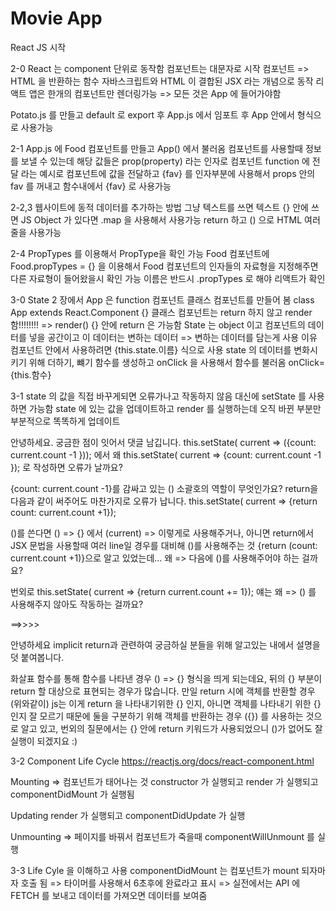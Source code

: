 # Movie App

React JS 시작

2-0
React 는 component 단위로 동작함 컴포넌트는 대문자로 시작
컴포넌트 => HTML 을 반환하는 함수
자바스크립트와 HTML 이 결합된 JSX 라는 개념으로 동작
리액트 앱은 한개의 컴포넌트만 렌더링가능 => 모든 것은 App 에 들어가야함

Potato.js 를 만들고 default 로 export 후 App.js 에서 임포트 후 App 안에서 <Potato /> 형식으로 사용가능

2-1
App.js 에 Food 컴포넌트를 만들고 App() 에서 불러옴
컴포넌트를 사용할때 정보를 보낼 수 있는데 해당 값들은 prop(property) 라는 인자로 컴포넌트 function 에 전달
<Food fav="kimchi"> 라는 예시로 컴포넌트에 값을 전달하고
{fav} 를 인자부분에 사용해서 props 안의 fav 를 꺼내고 함수내에서 {fav} 로 사용가능

2-2,3
웹사이트에 동적 데이터를 추가하는 방법
그냥 텍스트를 쓰면 텍스트 {} 안에 쓰면 JS
Object 가 있다면 .map 을 사용해서 사용가능
return 하고 () 으로 HTML 여러줄을 사용가능

2-4 PropTypes 를 이용해서 PropType을 확인 가능
Food 컴포넌트에 Food.propTypes = {} 을 이용해서 Food 컴포넌트의 인자들의 자료형을 지정해주면 다른 자료형이 들어왔을시 확인 가능
이름은 반드시 .propTypes 로 해야 리액트가 확인

3-0 State
2 장에서 App 은 function 컴포넌트
클래스 컴포넌트를 만들어 봄
class App extends React.Component {}
클래스 컴포넌트는 return 하지 않고 render 함!!!!!!!! => render() {} 안에 return 은 가능함
State 는 object 이고 컴포넌트의 데이터를 넣을 공간이고 이 데이터는 변하는 데이터 => 변하는 데이터를 담는게 사용 이유
컴포넌트 안에서 사용하려면 {this.state.이름} 식으로 사용
state 의 데이터를 변화시키기 위해 더하기, 뺴기 함수를 생성하고 onClick 을 사용해서 함수를 불러옴
onClick={this.함수}

3-1
state 의 값을 직접 바꾸게되면 오류가나고 작동하지 않음 대신에 setState 를 사용하면 가능함
state 에 있는 값을 업데이트하고 render 를 실행하는데 오직 바뀐 부분만 부분적으로 똑똑하게 업데이트

안녕하세요. 궁금한 점이 잇어서 댓글 남깁니다.
this.setState( current => ({count: current.count -1 })); 에서 왜
this.setState( current => {count: current.count -1 }); 로 작성하면 오류가 날까요?

{count: current.count -1}를 감싸고 있는 () 소괄호의 역할이 무엇인가요?
return을 다음과 같이 써주어도 마찬가지로 오류가 납니다.
this.setState( current => {return count: current.count +1});

()를 쓴다면 () => {} 에서 (current) => 이렇게로 사용해주거나, 아니면 return에서 JSX 문법을 사용할때 여러 line일 경우를 대비해 ()를 사용해주는 것 {return (count: current.count +1)}으로 알고 있었는데... 왜 => 다음에 ()를 사용해주어야 하는 걸까요?

번외로
this.setState( current => {return current.count += 1});
얘는 왜 => () 를 사용해주지 않아도 작동하는 걸까요?

==>>>>

안녕하세요 implicit return과 관련하여 궁금하실 분들을 위해 알고있는 내에서 설명을 덧 붙여봅니다.

화살표 함수를 통해 함수를 나타낸 경우
() => {} 형식을 띄게 되는데요,
뒤의 {} 부분이 return 할 대상으로 표현되는 경우가 많습니다.
만일 return 시에 객체를 반환할 경우(위와같이)
js는 이게 return 을 나타내기위한 {} 인지, 아니면 객체를 나타내기 위한 {} 인지 잘 모르기 때문에 둘을 구분하기 위해
객체를 반환하는 경우 ({}) 를 사용하는 것으로 알고 있고, 번외의 질문에서는 {} 안에 return 키워드가 사용되었으니 ()가 없어도 잘 실행이 되겠지요 :)

3-2 Component Life Cycle
https://reactjs.org/docs/react-component.html

Mounting => 컴포넌트가 태어나는 것
constructor 가 실행되고 render 가 실행되고 componentDidMount 가 실행됨

Updating
render 가 실행되고 componentDidUpdate 가 실행

Unmounting => 페이지를 바꿔서 컴포넌트가 죽을때
componentWillUnmount 를 실행

3-3
Life Cyle 을 이해하고 사용
componentDidMount 는 컴포넌트가 mount 되자마자 호출 됨 => 타이머를 사용해서 6초후에 완료라고 표시
=> 실전에서는 API 에 FETCH 를 보내고 데이터를 가져오면 데이터를 보여줌

